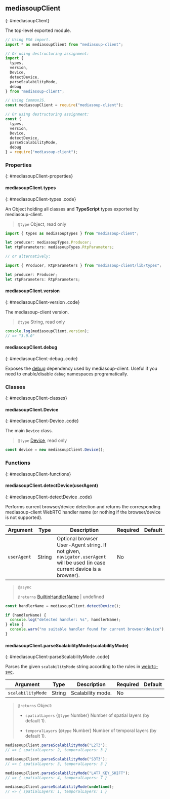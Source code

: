 ## mediasoupClient
{: #mediasoupClient}

<section markdown="1">

The top-level exported module.

```typescript
// Using ES6 import.
import * as mediasoupClient from "mediasoup-client";

// Or using destructuring assignment:
import {
  types,
  version,
  Device,
  detectDevice,
  parseScalabilityMode,
  debug
} from "mediasoup-client";

// Using CommonJS.
const mediasoupClient = require("mediasoup-client");

// Or using destructuring assignment:
const {
  types,
  version,
  Device,
  detectDevice,
  parseScalabilityMode,
  debug
} = require("mediasoup-client");
```

</section>


### Properties
{: #mediasoupClient-properties}

<section markdown="1">

#### mediasoupClient.types
{: #mediasoupClient-types .code}

An Object holding all classes and **TypeScript** types exported by mediasoup-client.

> `@type` Object, read only

```typescript
import { types as mediasoupTypes } from "mediasoup-client";

let producer: mediasoupTypes.Producer;
let rtpParameters: mediasoupTypes.RtpParameters;

// or alternatively:

import { Producer, RtpParameters } from "mediasoup-client/lib/types";

let producer: Producer;
let rtpParameters: RtpParameters;
```

#### mediasoupClient.version
{: #mediasoupClient-version .code}

The mediasoup-client version.

> `@type` String, read only

```javascript
console.log(mediasoupClient.version);
// => "3.0.0"
```

#### mediasoupClient.debug
{: #mediasoupClient-debug .code}

Exposes the [debug](https://www.npmjs.com/package/debug) dependency used by mediasoup-client. Useful if you need to enable/disable `debug` namespaces programatically.  

</section>


### Classes
{: #mediasoupClient-classes}

<section markdown="1">

#### mediasoupClient.Device
{: #mediasoupClient-Device .code}

The main `Device` class.

> `@type` [Device](#Device), read only

```javascript
const device = new mediasoupClient.Device();
```

</section>


### Functions
{: #mediasoupClient-functions}

<section markdown="1">

#### mediasoupClient.detectDevice(userAgent)
{: #mediasoupClient-detectDevice .code}

Performs current browser/device detection and returns the corresponding mediasoup-client WebRTC handler name (or nothing if the browser/device is not supported).

Argument    | Type    | Description | Required | Default 
----------- | ------- | ----------- | -------- | ----------
`userAgent` | String  | Optional browser User-Agent string. If not given, `navigator.userAgent` will be used (in case current device is a browser). | No |

</div>


> `@async`
> 
> `@returns` [BuiltinHandlerName](#BuiltinHandlerName) \| undefined

```javascript
const handlerName = mediasoupClient.detectDevice();

if (handlerName) {
  console.log("detected handler: %s", handlerName);
} else {
  console.warn("no suitable handler found for current browser/device");
}
```

#### mediasoupClient.parseScalabilityMode(scalabilityMode)
{: #mediasoupClient-parseScalabilityMode .code}

Parses the given `scalabilityMode` string according to the rules in [webrtc-svc](https://w3c.github.io/webrtc-svc/).

<div markdown="1" class="table-wrapper L3">

Argument   | Type    | Description | Required | Default 
---------- | ------- | ----------- | -------- | ----------
`scalabilityMode` | String | Scalability mode. | No |

</div>

> `@returns` Object:
> 
> * `spatialLayers` {`@type` Number} Number of spatial layers (by default 1).
>
> * `temporalLayers` {`@type` Number} Number of temporal layers (by default 1).

```javascript
mediasoupClient.parseScalabilityMode("L2T3");
// => { spatialLayers: 2, temporalLayers: 3 }

mediasoupClient.parseScalabilityMode("S3T3");
// => { spatialLayers: 3, temporalLayers: 3 }

mediasoupClient.parseScalabilityMode("L4T7_KEY_SHIFT");
// => { spatialLayers: 4, temporalLayers: 7 }

mediasoupClient.parseScalabilityMode(undefined);
// => { spatialLayers: 1, temporalLayers: 1 }
```

</section>
